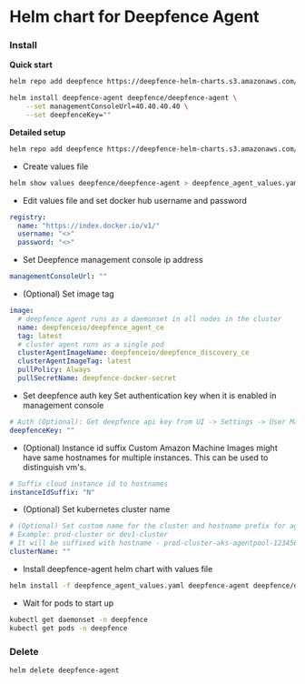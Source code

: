 # Helm chart for Deepfence Agent

### Install

**Quick start**

```bash
helm repo add deepfence https://deepfence-helm-charts.s3.amazonaws.com/threatmapper
```

```bash
helm install deepfence-agent deepfence/deepfence-agent \
    --set managementConsoleUrl=40.40.40.40 \
    --set deepfenceKey=""
```

**Detailed setup**

```bash
helm repo add deepfence https://deepfence-helm-charts.s3.amazonaws.com/threatmapper
```

- Create values file
```bash
helm show values deepfence/deepfence-agent > deepfence_agent_values.yaml
```
- Edit values file and set docker hub username and password
```yaml
registry:
  name: "https://index.docker.io/v1/"
  username: "<>"
  password: "<>"
```
- Set Deepfence management console ip address
```yaml
managementConsoleUrl: ""
```
- (Optional) Set image tag
```yaml
image:
  # deepfence agent runs as a daemonset in all nodes in the cluster
  name: deepfenceio/deepfence_agent_ce
  tag: latest
  # cluster agent runs as a single pod
  clusterAgentImageName: deepfenceio/deepfence_discovery_ce
  clusterAgentImageTag: latest
  pullPolicy: Always
  pullSecretName: deepfence-docker-secret
```
- Set deepfence auth key
Set authentication key when it is enabled in management console
```yaml
# Auth (Optional): Get deepfence api key from UI -> Settings -> User Management
deepfenceKey: ""
```
- (Optional) Instance id suffix
Custom Amazon Machine Images might have same hostnames for multiple instances. This can be used to distinguish vm's. 
```yaml
# Suffix cloud instance id to hostnames
instanceIdSuffix: "N"
```
- (Optional) Set kubernetes cluster name
```yaml
# (Optional) Set custom name for the cluster and hostname prefix for agent vm's to easily identify in Deepfence UI.
# Example: prod-cluster or dev1-cluster
# It will be suffixed with hostname - prod-cluster-aks-agentpool-123456-vmss000001
clusterName: ""
```
- Install deepfence-agent helm chart with values file
```bash
helm install -f deepfence_agent_values.yaml deepfence-agent deepfence/deepfence-agent
```
- Wait for pods to start up
```bash
kubectl get daemonset -n deepfence
kubectl get pods -n deepfence
```

### Delete

```bash
helm delete deepfence-agent
```